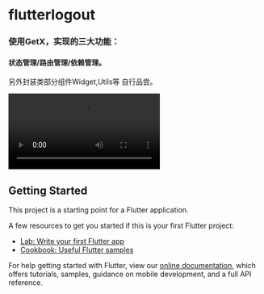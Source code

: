 # flutterlogout

### 使用GetX，实现的三大功能：

#### 状态管理/路由管理/依赖管理。

另外封装类部分组件Widget,Utils等 自行品尝。

<video src="/Users/liguicheng/Desktop/屏幕录制2021-09-06 上午10.31.59.mov"></video>

## Getting Started

This project is a starting point for a Flutter application.

A few resources to get you started if this is your first Flutter project:

- [Lab: Write your first Flutter app](https://flutter.dev/docs/get-started/codelab)
- [Cookbook: Useful Flutter samples](https://flutter.dev/docs/cookbook)

For help getting started with Flutter, view our
[online documentation](https://flutter.dev/docs), which offers tutorials,
samples, guidance on mobile development, and a full API reference.
